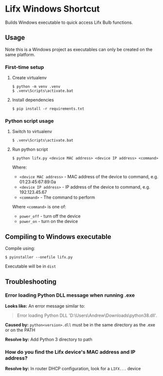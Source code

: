 # Lifx Windows Shortcut

Builds Windows executable to quick access Lifx Bulb functions.


## Usage

Note this is a Windows project as executables can only be created on the same platform.

### First-time setup

1. Create virtualenv

	```
	$ python -m venv .venv
	$ .venv\Scripts\activate.bat
	```

1. Install dependencies

	```
	$ pip install -r requirements.txt
	```

### Python script usage

1. Switch to virtualenv

	```
	$ .venv\Scripts\activate.bat
	```

1. Run python script

	```
	$ python lifx.py <device MAC address> <device IP address> <command>
	```

	Where:

	* ``<device MAC address>`` - MAC address of the device to command, e.g. 01:23:45:67:89:0a
	* ``<device IP address>`` - IP address of the device to command, e.g. 192.123.45.67
	* ``<command>`` - The command to perform

	Where ``<command>`` is one of:

	* ``power_off`` - turn off the device
	* ``power_on`` - turn on the device

## Compiling to Windows executable

Compile using:

```
$ pyinstaller --onefile lifx.py
```

Executable will be in ``dist``

## Troubleshooting

### Error loading Python DLL message  when running .exe

**Looks like:** An error message similar to:

> Error loading Python DLL 'D:\Users\Andrew\Downloads\python38.dll'.

**Caused by:** ``python<version>.dll`` must be in the same directory as the .exe or on the PATH

**Resolve by:** Add Python 3 directory to path

### How do you find the Lifx device's MAC address and IP address?

**Resolve by:** In router DHCP configuration, look for a ``LIFX...`` device
